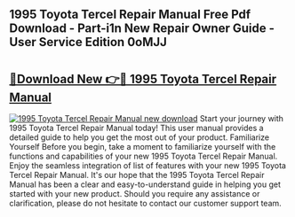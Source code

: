 ## 1995 Toyota Tercel Repair Manual Free Pdf Download - Part-i1n New Repair Owner Guide - User Service Edition 0oMJJ

# <h2><a href="http://bc26904.oget.top/?id=1995+Toyota+Tercel+Repair+Manual">🔗Download New 👉🔴 1995 Toyota Tercel Repair Manual</a></h2>

[![1995 Toyota Tercel Repair Manual new download](https://i.imgur.com/5g1atiW.png)](http://bc26904.oget.top/?id=1995+Toyota+Tercel+Repair+Manual)
Start your journey with 1995 Toyota Tercel Repair Manual today! This user manual provides a detailed guide to help you get the most out of your product. Familiarize Yourself Before you begin, take a moment to familiarize yourself with the functions and capabilities of your new 1995 Toyota Tercel Repair Manual. Enjoy the seamless integration of list of features with your new 1995 Toyota Tercel Repair Manual. It's our hope that the 1995 Toyota Tercel Repair Manual has been a clear and easy-to-understand guide in helping you get started with your new product. Should you require any assistance or clarification, please do not hesitate to contact our customer support team.
